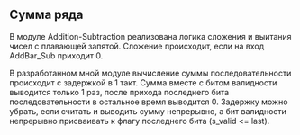 ## Сумма ряда

В модуле Addition-Subtraction реализована логика сложения и выитания чисел с плавающей запятой.
Сложение происходит, если на вход AddBar_Sub приходит 0.

В разработанном мной модуле вычисление суммы последовательности происходит с задержкой в 1 такт. Сумма вместе с битом валидности выводится только 1 раз, после прихода последнего бита последовательности в остальное время выводится 0. Задержку можно убрать, если считать  и выводить сумму непрерывно, а бит валидности непрерывно присваивать к флагу последнего бита (s_valid <= last).
